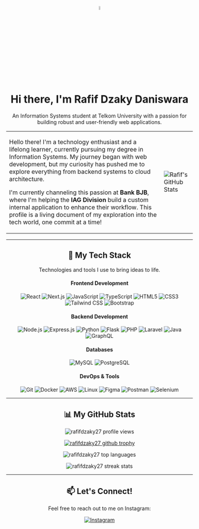 <div align="center">
  <img src="https://media.giphy.com/media/hvRJCLFzcasrR4ia7z/giphy.gif" width="5%">
  <h1>Hi there, I'm Rafif Dzaky Daniswara</h1>
  <p>An Information Systems student at Telkom University with a passion for building robust and user-friendly web applications.</p>
</div>

<table>
  <tr>
    <td>
      <p>Hello there! I'm a technology enthusiast and a lifelong learner, currently pursuing my degree in Information Systems. My journey began with web development, but my curiosity has pushed me to explore everything from backend systems to cloud architecture.</p>
      <p>I'm currently channeling this passion at <b>Bank BJB</b>, where I'm helping the <b>IAG Division</b> build a custom internal application to enhance their workflow. This profile is a living document of my exploration into the tech world, one commit at a time!</p>
    </td>
    <td>
      <img src="https://github-readme-stats.vercel.app/api?username=rafifdzaky27&show_icons=true&theme=tokyonight&hide_border=true&include_all_commits=true&count_private=true" alt="Rafif's GitHub Stats" />
    </td>
  </tr>
</table>

---

<div align="center">
  <h2 id="tech-stack">🚀 My Tech Stack</h2>
  <p>Technologies and tools I use to bring ideas to life.</p>
  
  <h4>Frontend Development</h4>
  <p>
    <img src="https://img.shields.io/badge/React-20232A?style=for-the-badge&logo=react&logoColor=61DAFB" alt="React"/>
    <img src="https://img.shields.io/badge/Next.js-000000?style=for-the-badge&logo=nextdotjs&logoColor=white" alt="Next.js"/>
    <img src="https://img.shields.io/badge/JavaScript-F7DF1E?style=for-the-badge&logo=javascript&logoColor=black" alt="JavaScript"/>
    <img src="https://img.shields.io/badge/TypeScript-3178C6?style=for-the-badge&logo=typescript&logoColor=white" alt="TypeScript"/>
    <img src="https://img.shields.io/badge/HTML5-E34F26?style=for-the-badge&logo=html5&logoColor=white" alt="HTML5"/>
    <img src="https://img.shields.io/badge/CSS3-1572B6?style=for-the-badge&logo=css3&logoColor=white" alt="CSS3"/>
    <img src="https://img.shields.io/badge/Tailwind_CSS-38B2AC?style=for-the-badge&logo=tailwind-css&logoColor=white" alt="Tailwind CSS"/>
    <img src="https://img.shields.io/badge/Bootstrap-7952B3?style=for-the-badge&logo=bootstrap&logoColor=white" alt="Bootstrap"/>
  </p>

  <h4>Backend Development</h4>
  <p>
    <img src="https://img.shields.io/badge/Node.js-339933?style=for-the-badge&logo=nodedotjs&logoColor=white" alt="Node.js"/>
    <img src="https://img.shields.io/badge/Express.js-000000?style=for-the-badge&logo=express&logoColor=white" alt="Express.js"/>
    <img src="https://img.shields.io/badge/Python-3776AB?style=for-the-badge&logo=python&logoColor=white" alt="Python"/>
    <img src="https://img.shields.io/badge/Flask-000000?style=for-the-badge&logo=flask&logoColor=white" alt="Flask"/>
    <img src="https://img.shields.io/badge/PHP-777BB4?style=for-the-badge&logo=php&logoColor=white" alt="PHP"/>
    <img src="https://img.shields.io/badge/Laravel-FF2D20?style=for-the-badge&logo=laravel&logoColor=white" alt="Laravel"/>
    <img src="https://img.shields.io/badge/Java-ED8B00?style=for-the-badge&logo=openjdk&logoColor=white" alt="Java"/>
    <img src="https://img.shields.io/badge/GraphQL-E10098?style=for-the-badge&logo=graphql&logoColor=white" alt="GraphQL"/>
  </p>

  <h4>Databases</h4>
  <p>
    <img src="https://img.shields.io/badge/MySQL-4479A1?style=for-the-badge&logo=mysql&logoColor=white" alt="MySQL"/>
    <img src="https://img.shields.io/badge/PostgreSQL-4169E1?style=for-the-badge&logo=postgresql&logoColor=white" alt="PostgreSQL"/>
  </p>

  <h4>DevOps & Tools</h4>
  <p>
    <img src="https://img.shields.io/badge/Git-F05032?style=for-the-badge&logo=git&logoColor=white" alt="Git"/>
    <img src="https://img.shields.io/badge/Docker-2496ED?style=for-the-badge&logo=docker&logoColor=white" alt="Docker"/>
    <img src="https://img.shields.io/badge/AWS-232F3E?style=for-the-badge&logo=amazon-aws&logoColor=white" alt="AWS"/>
    <img src="https://img.shields.io/badge/Linux-FCC624?style=for-the-badge&logo=linux&logoColor=black" alt="Linux"/>
    <img src="https://img.shields.io/badge/Figma-F24E1E?style=for-the-badge&logo=figma&logoColor=white" alt="Figma"/>
    <img src="https://img.shields.io/badge/Postman-FF6C37?style=for-the-badge&logo=postman&logoColor=white" alt="Postman"/>
    <img src="https://img.shields.io/badge/Selenium-43B02A?style=for-the-badge&logo=selenium&logoColor=white" alt="Selenium"/>
  </p>
</div>

---

<div align="center">
  <h2 id="github-stats">📊 My GitHub Stats</h2>

  <p><img src="https://komarev.com/ghpvc/?username=rafifdzaky27&label=Profile%20Views&color=0e75b6&style=flat-square" alt="rafifdzaky27 profile views" /></p>
  
  <p><a href="https://github.com/ryo-ma/github-profile-trophy"><img src="https://github-profile-trophy.vercel.app/?username=rafifdzaky27&theme=tokyonight&no-frame=true&no-bg=true&margin-w=4" alt="rafifdzaky27 github trophy" /></a></p>

  <p><img src="https://github-readme-stats.vercel.app/api/top-langs?username=rafifdzaky27&show_icons=true&locale=en&layout=compact&theme=tokyonight&hide_border=true" alt="rafifdzaky27 top languages" /></p>

  <p><img src="https://github-readme-streak-stats.herokuapp.com?user=rafifdzaky27&theme=tokyonight&hide_border=true" alt="rafifdzaky27 streak stats" /></p>
</div>

---

<div align="center">
  <h2 id="connect-with-me">📫 Let's Connect!</h2>
  <p>Feel free to reach out to me on Instagram:</p>
  
  <p>
    <a href="https://www.instagram.com/rafifdzaky" target="_blank"><img src="https://img.shields.io/badge/Instagram-E4405F?style=for-the-badge&logo=instagram&logoColor=white" alt="Instagram"/></a>
  </p>
</div>

